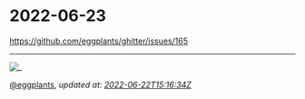 # 2022-06-23

<https://github.com/eggplants/ghitter/issues/165>

---

![_](https://github.githubassets.com/images/mona-loading-default.gif)

[@eggplants](https://github.com/eggplants), *updated at: [2022-06-22T15:16:34Z](https://github.com/eggplants/ghitter/issues/165#issue-1280336381)*
